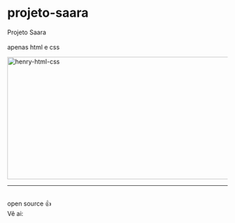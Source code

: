 # projeto-saara
Projeto Saara 
<br>
<br>
apenas html e css
<br>

<img align="center" alt="henry-html-css" height="280" width="530" scr="">
<hr>

<br>
open source 👍
<br>
Vê ai: 

